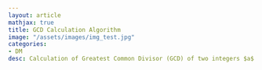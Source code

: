 ```yaml
---
layout: article
mathjax: true
title: GCD Calculation Algorithm
image: "/assets/images/img_test.jpg"
categories:
- DM
desc: Calculation of Greatest Common Divisor (GCD) of two integers $a$ and $b$ could be reduced to $\gcd(b\ mod\ a, a)$.

































































































































































































































































































































































 
imagealt: 
---
```


Calculation of [Greatest Common Divisor (GCD)]({% post_url 2020-08-17-greatest-common-divisor-(gcd) %}) of two integers $a$ and $b$ could be reduced to $\gcd(b\ mod\ a, a)$.

































































































































































































































































































































































This is a recursive implementation of [Euclidean Algorithm]({% post_url 2020-11-07-euclidean-algorithm %}).

```
gcd(a, b):
	if(a>0 and b>0 and a<b):
		if (a==0):
			return b
		else:
			return gcd(b mod a, a)
```

Tags: #algorithm 